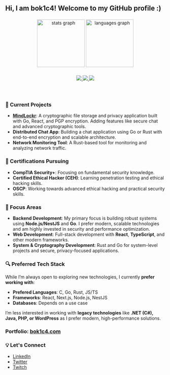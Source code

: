 
<h2 align="left">Hi, I am bok1c4! Welcome to my GitHub profile :)</h2>

###

<div align="center">
  <img src="https://github-readme-stats.vercel.app/api?username=b0kic4&hide_title=false&hide_rank=false&show_icons=true&include_all_commits=true&count_private=true&disable_animations=false&theme=dracula&locale=en&hide_border=false" height="150" alt="stats graph" />
  <img src="https://github-readme-stats.vercel.app/api/top-langs?username=b0kic4&locale=en&hide_title=false&layout=compact&card_width=320&langs_count=5&theme=dracula&hide_border=false" height="150" alt="languages graph" />
</div>

###

<p align="center">
  <a href="https://skillicons.dev">
    <img src="https://skillicons.dev/icons?i=linux,git,docker,go,ts,c,rust,neovim,vim" />
    <img src="https://skillicons.dev/icons?i=react,nodejs,nestjs" />
    <img src="https://skillicons.dev/icons?i=postgres,mongodb,redis,graphql" />
  </a>
</p>

###

<br clear="both">

### 🔧 Current Projects
- **[MindLockr](https://github.com/b0kic4/MindLockr)**: A cryptographic file storage and privacy application built with Go, React, and PGP encryption. Adding features like secure chat and advanced cryptographic tools.
- **Distributed Chat App**: Building a chat application using Go or Rust with end-to-end encryption and scalable architecture.
- **Network Monitoring Tool**: A Rust-based tool for monitoring and analyzing network traffic.

### 📜 Certifications Pursuing
- **CompTIA Security+**: Focusing on fundamental security knowledge.
- **Certified Ethical Hacker (CEH)**: Learning penetration testing and ethical hacking skills.
- **OSCP**: Working towards advanced ethical hacking and practical security skills.

### 🚀 Focus Areas
- **Backend Development**: My primary focus is building robust systems using **Node.js/NestJS** and **Go**. I prefer modern, scalable technologies and am highly invested in security and performance optimization.
- **Web Development**: Full-stack development with **React**, **TypeScript**, and other modern frameworks.
- **System & Cryptography Development**: Rust and Go for system-level projects and secure, privacy-focused applications.

### 🔍 Preferred Tech Stack
While I’m always open to exploring new technologies, I currently **prefer working with**:
- **Prefered Languages**: C, Go, Rust, JS/TS 
- **Frameworks**: React, Next.js, Node.js, NestJS
- **Databases**: Depends on a use case

I’m less interested in working with **legacy technologies** like **.NET (C#), Java, PHP, or WordPress** as I prefer modern, high-performance solutions.

<h3 align="left">Portfolio: <a href="https://www.bok1c4.com/">bok1c4.com</a></h3>

### 💡 Let's Connect
- [LinkedIn](https://www.linkedin.com/in/boris-nikolic-a44a2126a/)
- [Twitter](https://x.com/bok1c4)
- [Twitch](https://www.twitch.tv/bok1c4)  
